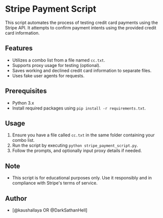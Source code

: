 # Stripe Payment Script

This script automates the process of testing credit card payments using the Stripe API. It attempts to confirm payment intents using the provided credit card information.

## Features

- Utilizes a combo list from a file named `cc.txt`.
- Supports proxy usage for testing (optional).
- Saves working and declined credit card information to separate files.
- Uses fake user agents for requests.

## Prerequisites

- Python 3.x
- Install required packages using `pip install -r requirements.txt`.

## Usage

1. Ensure you have a file called `cc.txt` in the same folder containing your combo list.
2. Run the script by executing `python stripe_payment_script.py`.
3. Follow the prompts, and optionally input proxy details if needed.

## Note

- This script is for educational purposes only. Use it responsibly and in compliance with Stripe's terms of service.

## Author

- [@kaushallaya OR @DarkSathanHell]


